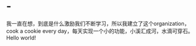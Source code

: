 # -
我一直在想，到底是什么激励我们不断学习，所以我建立了这个organization，cook a cookie every day，每天实现一个小的功能，小溪汇成河，水滴可穿石。Hello world!
